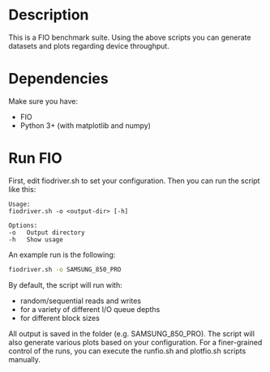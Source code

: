 # Description
This is a FIO benchmark suite. Using the above scripts you can generate
datasets and plots regarding device throughput.

# Dependencies
Make sure you have:
- FIO
- Python 3+ (with matplotlib and numpy)

# Run FIO
First, edit fiodriver.sh to set your configuration. Then you can run the script
like this:
```
Usage:
fiodriver.sh -o <output-dir> [-h]

Options:
-o   Output directory
-h   Show usage
```
An example run is the following:
```bash
fiodriver.sh -o SAMSUNG_850_PRO
```
By default, the script will run with:
- random/sequential reads and writes
- for a variety of different I/O queue depths
- for different block sizes

All output is saved in the <output-dir> folder (e.g. SAMSUNG_850_PRO). The
script will also generate various plots based on your configuration. For a
finer-grained control of the runs, you can execute the runfio.sh and plotfio.sh
scripts manually.
